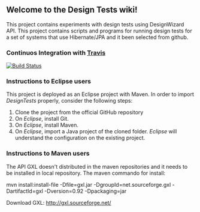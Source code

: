 ## Welcome to the Design Tests wiki!

This project contains experiments with design tests using DesignWizard API. This project contains scripts and programs for running design tests for a set of systems that use Hibernate/JPA and it been selected from github.

### Continuos Integration with [Travis](https://travis-ci.org)

[![Build Status](https://travis-ci.org/tacianosilva/designtestminer.svg)](https://travis-ci.org/tacianosilva/designtestminer)

### Instructions to Eclipse users

This project is deployed as an Eclipse project with Maven. In order to import
*DesignTests* properly, consider the following steps:

1. Clone the project from the official GitHub repository
2. On *Eclipse*, install Git.
3. On *Eclipse*, install Maven.
2. On *Eclipse*, import a Java project of the cloned
folder. *Eclipse* will understand the configuration on the existing project.

### Instructions to Maven users

The API GXL doesn't distributed in the maven repositories and it needs to be
installed in local repository. The maven commando for install:

mvn install:install-file -Dfile=gxl.jar -DgroupId=net.sourceforge.gxl -DartifactId=gxl -Dversion=0.92 -Dpackaging=jar

Download GXL:  http://gxl.sourceforge.net/

